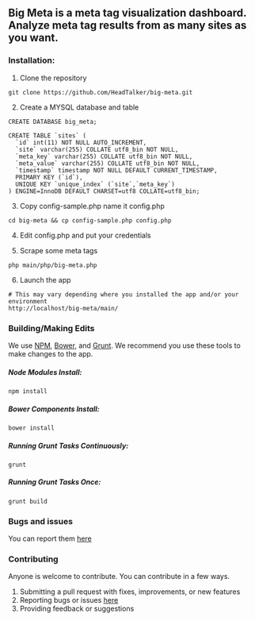 <h2>Big Meta is a meta tag visualization dashboard.  Analyze meta tag results from as many sites as you want.</h2>

<h3>Installation:</h3>

1.  Clone the repository
  ```
  git clone https://github.com/HeadTalker/big-meta.git
  ```

2. Create a MYSQL database and table

  ```
  CREATE DATABASE big_meta;
  ```

  ```
  CREATE TABLE `sites` (
    `id` int(11) NOT NULL AUTO_INCREMENT,
    `site` varchar(255) COLLATE utf8_bin NOT NULL,
    `meta_key` varchar(255) COLLATE utf8_bin NOT NULL,
    `meta_value` varchar(255) COLLATE utf8_bin NOT NULL,
    `timestamp` timestamp NOT NULL DEFAULT CURRENT_TIMESTAMP,
    PRIMARY KEY (`id`),
    UNIQUE KEY `unique_index` (`site`,`meta_key`)
  ) ENGINE=InnoDB DEFAULT CHARSET=utf8 COLLATE=utf8_bin;
  ```

3.  Copy config-sample.php name it config.php

  ```
  cd big-meta && cp config-sample.php config.php
  ```

4.  Edit config.php and put your credentials

5.  Scrape some meta tags

  ```
  php main/php/big-meta.php
  ```


6.  Launch the app

  ```
  # This may vary depending where you installed the app and/or your environment
  http://localhost/big-meta/main/
  ```


<h3>Building/Making Edits</h3>

We use <a href="https://www.npmjs.com/">NPM</a>, <a href="http://bower.io/">Bower</a>, and <a href="http://gruntjs.com/">Grunt</a>.  We recommend you use these tools to make changes to the app.

<h5>Node Modules Install:</h5>

```
npm install
```

<h5>Bower Components Install:</h5>

```
bower install
```

<h5>Running Grunt Tasks Continuously:</h5>

```
grunt
```
<h5>Running Grunt Tasks Once:</h5>

```
grunt build
```

<h3>Bugs and issues</h3>

You can report them <a href="https://github.com/HeadTalker/big-meta/issues">here</a>

<h3>Contributing</h3>

Anyone is welcome to contribute.   You can contribute in a few ways.

1.  Submitting a pull request with fixes, improvements, or new features
2.  Reporting bugs or issues <a href="https://github.com/HeadTalker/big-meta/issues">here</a>
3.  Providing feedback or suggestions
